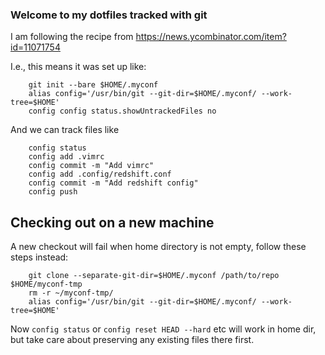 ### Welcome to my dotfiles tracked with git

I am following the recipe from
https://news.ycombinator.com/item?id=11071754

I.e., this means it was set up like:
```
    git init --bare $HOME/.myconf
    alias config='/usr/bin/git --git-dir=$HOME/.myconf/ --work-tree=$HOME'
    config config status.showUntrackedFiles no
```

And we can track files like
```
    config status
    config add .vimrc
    config commit -m "Add vimrc"
    config add .config/redshift.conf
    config commit -m "Add redshift config"
    config push
```

## Checking out on a new machine

A new checkout will fail when home directory is not empty, follow these steps instead:

```
    git clone --separate-git-dir=$HOME/.myconf /path/to/repo $HOME/myconf-tmp
    rm -r ~/myconf-tmp/
    alias config='/usr/bin/git --git-dir=$HOME/.myconf/ --work-tree=$HOME'
```

Now `config status` or `config reset HEAD --hard` etc will work in home dir, but take care about preserving any existing files there first.
